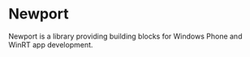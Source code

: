Newport
=======

Newport is a library providing building blocks for Windows Phone and WinRT app development.
